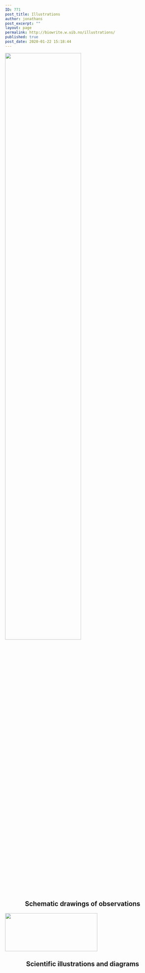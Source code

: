 ```yaml
---
ID: 771
post_title: Illustrations
author: jonathans
post_excerpt: ""
layout: page
permalink: http://biowrite.w.uib.no/illustrations/
published: true
post_date: 2020-01-22 15:18:44
---
```

<div id="pl-771" class="panel-layout"><div id="pg-771-0" class="panel-grid panel-no-style" data-style="{&quot;background_image_attachment&quot;:false,&quot;background_display&quot;:&quot;tile&quot;,&quot;cell_alignment&quot;:&quot;flex-start&quot;,&quot;animation_event&quot;:&quot;enter&quot;,&quot;animation_screen_offset&quot;:&quot;0&quot;,&quot;animation_duration&quot;:&quot;1&quot;,&quot;animation_repeat&quot;:&quot;&quot;,&quot;animation_hide&quot;:true,&quot;animation_state_end&quot;:&quot;visible&quot;,&quot;animation_delay&quot;:&quot;0&quot;,&quot;animation_debounce&quot;:&quot;0.1&quot;}" data-ratio="1" data-ratio-direction="right"><div id="pgc-771-0-0" class="panel-grid-cell" data-weight="0.5"><div id="panel-771-0-0-0" class="so-panel widget widget_sow-editor panel-first-child panel-last-child" data-index="0" data-style="{&quot;background_image_attachment&quot;:false,&quot;background_display&quot;:&quot;tile&quot;,&quot;animation_event&quot;:&quot;enter&quot;,&quot;animation_screen_offset&quot;:&quot;0&quot;,&quot;animation_duration&quot;:&quot;1&quot;,&quot;animation_repeat&quot;:&quot;&quot;,&quot;animation_hide&quot;:&quot;&quot;,&quot;animation_state_end&quot;:&quot;visible&quot;,&quot;animation_delay&quot;:&quot;0&quot;,&quot;animation_debounce&quot;:&quot;0.1&quot;}"><div class="so-widget-sow-editor so-widget-sow-editor-base">
<div class="siteorigin-widget-tinymce textwidget">
	<a href="https://biowrite.w.uib.no/schematic-drawings/"><img class="aligncenter size-full wp-image-455" src="http://biowrite.w.uib.no/files/2020/01/3.-Campanula-1024x678.jpg" alt="" width="70%" height="70%" /></a>
<h2 style="text-align: center"><strong>Schematic drawings of observations</strong></h2>

</div>
</div></div></div><div id="pgc-771-0-1" class="panel-grid-cell" data-weight="0.5"><div id="panel-771-0-1-0" class="so-panel widget widget_sow-editor panel-first-child panel-last-child" data-index="1" data-style="{&quot;background_image_attachment&quot;:false,&quot;background_display&quot;:&quot;tile&quot;,&quot;animation_event&quot;:&quot;enter&quot;,&quot;animation_screen_offset&quot;:&quot;0&quot;,&quot;animation_duration&quot;:&quot;1&quot;,&quot;animation_repeat&quot;:&quot;&quot;,&quot;animation_hide&quot;:&quot;&quot;,&quot;animation_state_end&quot;:&quot;visible&quot;,&quot;animation_delay&quot;:&quot;0&quot;,&quot;animation_debounce&quot;:&quot;0.1&quot;}"><div class="so-widget-sow-editor so-widget-sow-editor-base">
<div class="siteorigin-widget-tinymce textwidget">
	<p><img class="alignnone wp-image-801 size-medium" src="http://biowrite.w.uib.no/files/2020/01/scientific-diagram_Langbehn-300x124.jpg" alt="" width="300" height="124" /></p>
<h2 style="text-align: center"><strong>Scientific illustrations and diagrams</strong></h2>
</div>
</div></div></div></div></div>